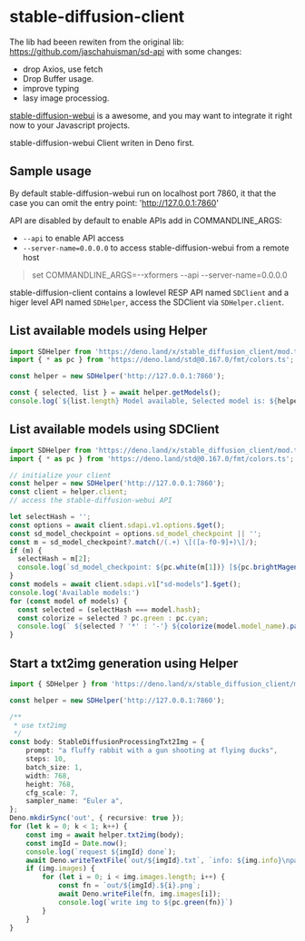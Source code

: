 # stable-diffusion-client

The lib had beeen rewiten from the original lib: https://github.com/jaschahuisman/sd-api with some changes:
- drop Axios, use fetch
- Drop Buffer usage.
- improve typing
- lasy image processiog.

[stable-diffusion-webui](https://github.com/AUTOMATIC1111/stable-diffusion-webui) is a awesome, and you may want to integrate it right now to your Javascript projects.

stable-diffusion-webui Client writen in Deno first.

## Sample usage

By default stable-diffusion-webui run on localhost port 7860, it that the case you can omit the entry point: 'http://127.0.0.1:7860'

API are disabled by default to enable APIs add in COMMANDLINE_ARGS:
- `--api` to enable API access
- `--server-name=0.0.0.0` to access stable-diffusion-webui from a remote host

> set COMMANDLINE_ARGS=--xformers --api --server-name=0.0.0.0

stable-diffusion-client contains a lowlevel RESP API named `SDClient` and a higer level API named `SDHelper`, access the SDClient via `SDHelper.client`.


## List available models using Helper

```ts
import SDHelper from 'https://deno.land/x/stable_diffusion_client/mod.ts';
import { * as pc } from 'https://deno.land/std@0.167.0/fmt/colors.ts';

const helper = new SDHelper('http://127.0.0.1:7860');

const { selected, list } = await helper.getModels();
console.log(`${list.length} Model available, Selected model is: ${helper.model_name}`);
```


## List available models using SDClient

```ts
import SDHelper from 'https://deno.land/x/stable_diffusion_client/mod.ts';
import { * as pc } from 'https://deno.land/std@0.167.0/fmt/colors.ts';

// initialize your client
const helper = new SDHelper('http://127.0.0.1:7860');
const client = helper.client;
// access the stable-diffusion-webui API

let selectHash = '';
const options = await client.sdapi.v1.options.$get();
const sd_model_checkpoint = options.sd_model_checkpoint || '';
const m = sd_model_checkpoint?.match(/(.+) \[([a-f0-9]+)\]/);
if (m) {
  selectHash = m[2];
  console.log(`sd_model_checkpoint: ${pc.white(m[1])} [${pc.brightMagenta(m[2])}]`);
}
const models = await client.sdapi.v1["sd-models"].$get();
console.log('Available models:')
for (const model of models) {
  const selected = (selectHash === model.hash);
  const colorize = selected ? pc.green : pc.cyan;
  console.log(` ${selected ? '*' : '-'} ${colorize(model.model_name).padEnd(30, ' ')} [${pc.brightMagenta(model.hash)}] config File: ${pc.white(model.config)}`);
}

```

## Start a txt2img generation using Helper

```ts
import { SDHelper } from 'https://deno.land/x/stable_diffusion_client/mod.ts';

const helper = new SDHelper('http://127.0.0.1:7860');

/**
 * use txt2img
 */
const body: StableDiffusionProcessingTxt2Img = {
    prompt: "a fluffy rabbit with a gun shooting at flying ducks",
    steps: 10,
    batch_size: 1,
    width: 768,
    height: 768,
    cfg_scale: 7,
    sampler_name: "Euler a",
};
Deno.mkdirSync('out', { recursive: true });
for (let k = 0; k < 1; k++) {
    const img = await helper.txt2img(body);
    const imgId = Date.now();
    console.log(`request ${imgId} done`);
    await Deno.writeTextFile(`out/${imgId}.txt`, `info: ${img.info}\nparams: ${JSON.stringify(img.parameters)}\n`);
    if (img.images) {
        for (let i = 0; i < img.images.length; i++) {
            const fn = `out/${imgId}.${i}.png`;
            await Deno.writeFile(fn, img.images[i]);
            console.log(`write img to ${pc.green(fn)}`)
        }
    }
}
```
